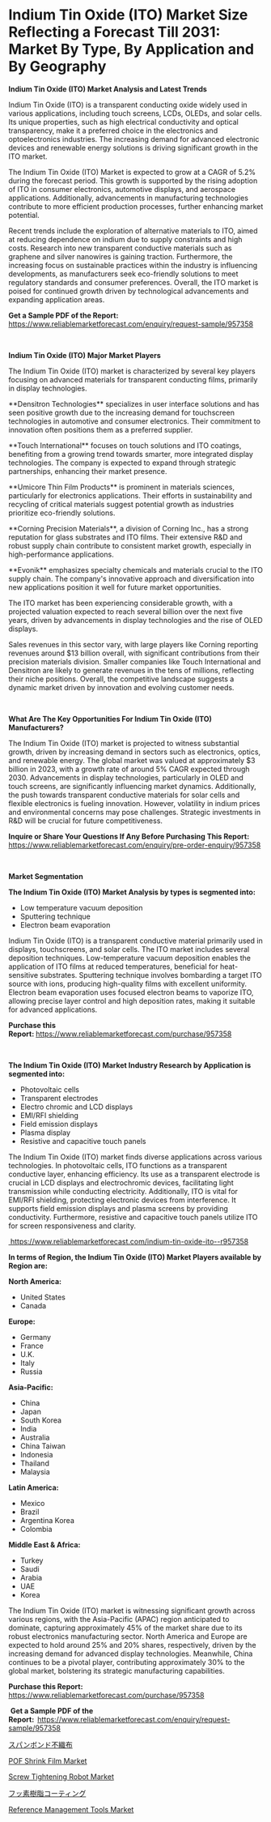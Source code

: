 <p><h1>Indium Tin Oxide (ITO) Market Size Reflecting a Forecast Till 2031: Market By Type, By Application and By Geography</h1></p><p><strong>Indium Tin Oxide (ITO) Market Analysis and Latest Trends</strong></p>
<p><p>Indium Tin Oxide (ITO) is a transparent conducting oxide widely used in various applications, including touch screens, LCDs, OLEDs, and solar cells. Its unique properties, such as high electrical conductivity and optical transparency, make it a preferred choice in the electronics and optoelectronics industries. The increasing demand for advanced electronic devices and renewable energy solutions is driving significant growth in the ITO market.</p><p>The Indium Tin Oxide (ITO) Market is expected to grow at a CAGR of 5.2% during the forecast period. This growth is supported by the rising adoption of ITO in consumer electronics, automotive displays, and aerospace applications. Additionally, advancements in manufacturing technologies contribute to more efficient production processes, further enhancing market potential. </p><p>Recent trends include the exploration of alternative materials to ITO, aimed at reducing dependence on indium due to supply constraints and high costs. Research into new transparent conductive materials such as graphene and silver nanowires is gaining traction. Furthermore, the increasing focus on sustainable practices within the industry is influencing developments, as manufacturers seek eco-friendly solutions to meet regulatory standards and consumer preferences. Overall, the ITO market is poised for continued growth driven by technological advancements and expanding application areas.</p></p>
<p><strong>Get a Sample PDF of the Report:&nbsp;</strong> <a href="https://www.reliablemarketforecast.com/enquiry/request-sample/957358">https://www.reliablemarketforecast.com/enquiry/request-sample/957358</a></p>
<p>&nbsp;</p>
<p><strong>Indium Tin Oxide (ITO) Major Market Players</strong></p>
<p><p>The Indium Tin Oxide (ITO) market is characterized by several key players focusing on advanced materials for transparent conducting films, primarily in display technologies. </p><p>**Densitron Technologies** specializes in user interface solutions and has seen positive growth due to the increasing demand for touchscreen technologies in automotive and consumer electronics. Their commitment to innovation often positions them as a preferred supplier.</p><p>**Touch International** focuses on touch solutions and ITO coatings, benefiting from a growing trend towards smarter, more integrated display technologies. The company is expected to expand through strategic partnerships, enhancing their market presence.</p><p>**Umicore Thin Film Products** is prominent in materials sciences, particularly for electronics applications. Their efforts in sustainability and recycling of critical materials suggest potential growth as industries prioritize eco-friendly solutions. </p><p>**Corning Precision Materials**, a division of Corning Inc., has a strong reputation for glass substrates and ITO films. Their extensive R&D and robust supply chain contribute to consistent market growth, especially in high-performance applications.</p><p>**Evonik** emphasizes specialty chemicals and materials crucial to the ITO supply chain. The company's innovative approach and diversification into new applications position it well for future market opportunities.</p><p>The ITO market has been experiencing considerable growth, with a projected valuation expected to reach several billion over the next five years, driven by advancements in display technologies and the rise of OLED displays.</p><p>Sales revenues in this sector vary, with large players like Corning reporting revenues around $13 billion overall, with significant contributions from their precision materials division. Smaller companies like Touch International and Densitron are likely to generate revenues in the tens of millions, reflecting their niche positions. Overall, the competitive landscape suggests a dynamic market driven by innovation and evolving customer needs.</p></p>
<p>&nbsp;</p>
<p><strong>What Are The Key Opportunities For Indium Tin Oxide (ITO) Manufacturers?</strong></p>
<p><p>The Indium Tin Oxide (ITO) market is projected to witness substantial growth, driven by increasing demand in sectors such as electronics, optics, and renewable energy. The global market was valued at approximately $3 billion in 2023, with a growth rate of around 5% CAGR expected through 2030. Advancements in display technologies, particularly in OLED and touch screens, are significantly influencing market dynamics. Additionally, the push towards transparent conductive materials for solar cells and flexible electronics is fueling innovation. However, volatility in indium prices and environmental concerns may pose challenges. Strategic investments in R&D will be crucial for future competitiveness.</p></p>
<p><strong>Inquire or Share Your Questions If Any Before Purchasing This Report:</strong> <a href="https://www.reliablemarketforecast.com/enquiry/pre-order-enquiry/957358">https://www.reliablemarketforecast.com/enquiry/pre-order-enquiry/957358</a></p>
<p>&nbsp;</p>
<p><strong>Market Segmentation</strong></p>
<p><strong>The Indium Tin Oxide (ITO) Market Analysis by types is segmented into:</strong></p>
<p><ul><li>Low temperature vacuum deposition</li><li>Sputtering technique</li><li>Electron beam evaporation</li></ul></p>
<p><p>Indium Tin Oxide (ITO) is a transparent conductive material primarily used in displays, touchscreens, and solar cells. The ITO market includes several deposition techniques. Low-temperature vacuum deposition enables the application of ITO films at reduced temperatures, beneficial for heat-sensitive substrates. Sputtering technique involves bombarding a target ITO source with ions, producing high-quality films with excellent uniformity. Electron beam evaporation uses focused electron beams to vaporize ITO, allowing precise layer control and high deposition rates, making it suitable for advanced applications.</p></p>
<p><strong>Purchase this Report:&nbsp;</strong><a href="https://www.reliablemarketforecast.com/purchase/957358">https://www.reliablemarketforecast.com/purchase/957358</a></p>
<p>&nbsp;</p>
<p><strong>The Indium Tin Oxide (ITO) Market Industry Research by Application is segmented into:</strong></p>
<p><ul><li>Photovoltaic cells</li><li>Transparent electrodes</li><li>Electro chromic and LCD displays</li><li>EMI/RFI shielding</li><li>Field emission displays</li><li>Plasma display</li><li>Resistive and capacitive touch panels</li></ul></p>
<p><p>The Indium Tin Oxide (ITO) market finds diverse applications across various technologies. In photovoltaic cells, ITO functions as a transparent conductive layer, enhancing efficiency. Its use as a transparent electrode is crucial in LCD displays and electrochromic devices, facilitating light transmission while conducting electricity. Additionally, ITO is vital for EMI/RFI shielding, protecting electronic devices from interference. It supports field emission displays and plasma screens by providing conductivity. Furthermore, resistive and capacitive touch panels utilize ITO for screen responsiveness and clarity.</p></p>
<p><a href="https://www.reliablemarketforecast.com/indium-tin-oxide-ito--r957358">&nbsp;https://www.reliablemarketforecast.com/indium-tin-oxide-ito--r957358</a></p>
<p><strong>In terms of Region, the Indium Tin Oxide (ITO) Market Players available by Region are:</strong></p>
<p>
    <p> <strong> North America: </strong>
        <ul>
            <li>United States</li>
            <li>Canada</li>
        </ul>
        </p> 
    <p> <strong> Europe: </strong>
        <ul>
            <li>Germany</li>
            <li>France</li>
            <li>U.K.</li>
            <li>Italy</li>
            <li>Russia</li>
        </ul>
        </p> 
    <p> <strong> Asia-Pacific: </strong>
        <ul>
            <li>China</li>
            <li>Japan</li>
            <li>South Korea</li>
            <li>India</li>
            <li>Australia</li>
            <li>China Taiwan</li>
            <li>Indonesia</li>
            <li>Thailand</li>
            <li>Malaysia</li>
        </ul>
        </p> 
    <p> <strong> Latin America: </strong>
        <ul>
            <li>Mexico</li>
            <li>Brazil</li>
            <li>Argentina Korea</li>
            <li>Colombia</li>
        </ul>
        </p> 
    <p> <strong> Middle East & Africa: </strong>
        <ul>
            <li>Turkey</li>
            <li>Saudi</li>
            <li>Arabia</li>
            <li>UAE</li>
            <li>Korea</li>
        </ul>
    </p>
    </p>
<p><p>The Indium Tin Oxide (ITO) market is witnessing significant growth across various regions, with the Asia-Pacific (APAC) region anticipated to dominate, capturing approximately 45% of the market share due to its robust electronics manufacturing sector. North America and Europe are expected to hold around 25% and 20% shares, respectively, driven by the increasing demand for advanced display technologies. Meanwhile, China continues to be a pivotal player, contributing approximately 30% to the global market, bolstering its strategic manufacturing capabilities.</p></p>
<p><strong>Purchase this Report: </strong><a href="https://www.reliablemarketforecast.com/purchase/957358">https://www.reliablemarketforecast.com/purchase/957358</a></p>
<p>&nbsp;<strong>Get a Sample PDF of the Report:&nbsp;&nbsp;</strong><a href="https://www.reliablemarketforecast.com/enquiry/request-sample/957358">https://www.reliablemarketforecast.com/enquiry/request-sample/957358</a></p>
<p><strong></strong></p>
<p><p><a href="https://medium.com/@kingmsvie/%E3%82%B9%E3%83%91%E3%83%B3%E3%83%9C%E3%83%B3%E3%83%89%E4%B8%8D%E7%B9%94%E5%B8%83%E5%B8%82%E5%A0%B4-%E3%82%B0%E3%83%AD%E3%83%BC%E3%83%90%E3%83%AB%E5%B8%82%E5%A0%B4%E5%8B%95%E5%90%91%E3%81%A8%E5%B8%82%E5%A0%B4%E4%BA%88%E6%B8%AC-2024%E5%B9%B4-2031%E5%B9%B4-4d0869b7aaf6?postPublishedType=initial">スパンボンド不織布</a></p><p><a href="https://issuu.com/reportprime-2/docs/pof-shrink-film-market-size-2030.pp_02d4e29fd4da89">POF Shrink Film Market</a></p><p><a href="https://www.linkedin.com/pulse/screw-tightening-robot-market-share-analysis-growth-trends-ftecf?trackingId=R%2FvheVw%2FTLe4z7DqtyBg%2BA%3D%3D">Screw Tightening Robot Market</a></p><p><a href="https://medium.com/@kingmsvie/%E5%9C%B0%E5%9F%9F%E3%81%8A%E3%82%88%E3%81%B3%E3%82%B0%E3%83%AD%E3%83%BC%E3%83%90%E3%83%AB%E3%81%AA%E3%83%88%E3%83%AC%E3%83%B3%E3%83%89%E3%81%8C2024%E5%B9%B4%E3%81%8B%E3%82%892031%E5%B9%B4%E3%81%AE%E3%83%95%E3%83%AB%E3%82%AA%E3%83%AD%E3%83%9D%E3%83%AA%E3%83%9E%E3%83%BC%E3%82%B3%E3%83%BC%E3%83%86%E3%82%A3%E3%83%B3%E3%82%B0%E5%B8%82%E5%A0%B4%E3%81%AB%E3%81%A9%E3%81%AE%E3%82%88%E3%81%86%E3%81%AB%E5%BD%B1%E9%9F%BF%E3%82%92%E4%B8%8E%E3%81%88%E3%81%A6%E3%81%84%E3%82%8B%E3%81%8B-062f546f565d?postPublishedType=initial">フッ素樹脂コーティング</a></p><p><a href="https://issuu.com/reportprime-2/docs/reference-management-tools-market-s_ea620ea094d5c6">Reference Management Tools Market</a></p></p>